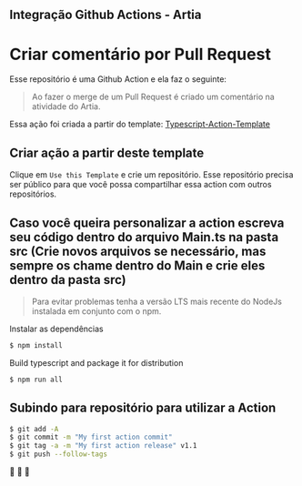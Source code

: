 ## Integração Github Actions - Artia 
# Criar comentário por Pull Request

Esse repositório é uma Github Action e ela faz o seguinte:
> Ao fazer o merge de um Pull Request é criado um comentário na atividade do Artia.

Essa ação foi criada a partir do template: [Typescript-Action-Template](https://github.com/actions/typescript-action)

## Criar ação a partir deste template

Clique em `Use this Template` e crie um repositório. Esse repositório precisa ser público para que você possa compartilhar essa action com outros repositórios.

## Caso você queira personalizar a action escreva seu código dentro do arquivo Main.ts na pasta src (Crie novos arquivos se necessário, mas sempre os chame dentro do Main e crie eles dentro da pasta src)

> Para evitar problemas tenha a versão LTS mais recente do NodeJs instalada em conjunto com o npm.

Instalar as dependências

```bash
$ npm install
```

Build typescript and package it for distribution

```bash
$ npm run all
```


## Subindo para repositório para utilizar a Action

```bash
$ git add -A
$ git commit -m "My first action commit"
$ git tag -a -m "My first action release" v1.1
$ git push --follow-tags
```

:rocket: :rocket: :rocket:
